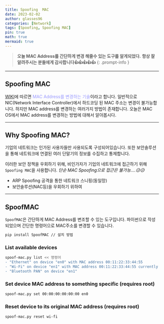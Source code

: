```yaml
---
title: Spoofing  MAC
date: 2023-02-02
author: glasses96
categories: [Network]
tags: [Spoofing, Spoofing MAC]
pin: true
math: true
mermaid: true
---
```


> **오늘 MAC Address를 간단하게 변경 해줄수 있는 도구를 알게되었다.** 
> **항상 잘 알려주시는 분들에게 감사합니다👍👍👍👍👍**
{: .prompt-info }

---

## Spoofing MAC

[WIKI](https://en.wikipedia.org/wiki/MAC_spoofing)에 따르면 <span style="color:#9999FF">MAC Address를 변경하는 기술</span>이라고 합니다.
일반적으로 NIC(Network Interface Controller)에서 하드코딩 된 MAC 주소는 변경이 불가능합니다. 하지만 MAC address를 변경하는 여러가지 방법이 존재합니다. 오늘은 MAC OS에서 MAC address를 변경하는 방법에 대해서 알아봅시다.

---
## Why Spoofing MAC?
기업의 네트워크는 인가된 사용자들만 사용되도록 구성되어있습니다.
또한 보안솔루션을 통해 네트워크에 연결된 여러 단말기의 정보를 수집하고 통제합니다.

이러한 보안 정책을 우회하기 위해, 비인가자가 기업의 네트워크에 접근하기 위해 `Spoofing MAC`을 사용합니다. _단순 MAC Spoofing으로 접근은 불가능....😥😥_

- ARP Spoofing 공격을 통한 네트워크 스니핑(동일망)
- 보안솔루션(NAC등)을 우회하기 위하여

---

## SpoofMAC
`SpoofMAC`은 간단하게 MAC Address를 변조할 수 있는 도구입니다.
파이썬으로 작성되었으며 간단한 명령어으로 MAC주소를 변경할 수 있습니다.

~~~sh
pip install SpoofMAC // 설치 방법
~~~

### List available devices
~~~sh
spoof-mac.py list << 명령어
- "Ethernet" on device "en0" with MAC address 00:11:22:33:44:55
- "Wi-Fi" on device "en1" with MAC address 00:11:22:33:44:55 currently set to 00:11:22:33:44:55
- "Bluetooth PAN" on device "en1"
~~~

### Set device MAC address to something specific (requires root)
~~~sh
spoof-mac.py set 00:00:00:00:00:00 en0
~~~

### Reset device to its original MAC address (requires root)
~~~sh
spoof-mac.py reset wi-fi

~~~